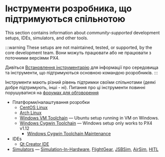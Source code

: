 # Інструменти розробника, що підтримуються спільнотою

This section contains information about _community-supported_ development setups, IDEs, simulators, and other tools.

:::warning
These setups are not maintained, tested, or supported, by the core development team.
Вони можуть працювати або не працювати з поточними версіями PX4.

Дивіться [Встановлення інструментарію](../dev_setup/dev_env.md) для інформації про середовища та інструменти, що підтримуються основною командою розробників.
:::

Інструменти мають різний рівень підтримки своїми спільнотами (деякі добре підтримують, інші - ні).
Питання про ці інструменти повинні порушуватися на [форумах для обговорення](../contribute/support.md#forums-and-chat)

- Платформи/налаштування розробки
  - [CentOS Linux](../dev_setup/dev_env_linux_centos.md)
  - [Arch Linux](../dev_setup/dev_env_linux_arch.md)
  - [Windows VM Toolchain](../dev_setup/dev_env_windows_vm.md) — Ubuntu setup running in VM on Windows.
  - [Windows Cygwin Toolchain](../dev_setup/dev_env_windows_cygwin.md) — Windows setup only works to PX4 v1.12
    - [Windows Cygwin Toolchain Maintenance](../dev_setup/dev_env_windows_cygwin_packager_setup.md)
- IDEs
  - [Qt Creator IDE](../dev_setup/qtcreator.md)
- [Simulators](../simulation/community_supported_simulators.md) — [Simulation-In-Hardware](../sim_sih/index.md), [FlightGear](../sim_flightgear/index.md), [JSBSim](../sim_jsbsim/index.md), [AirSim](../sim_airsim/index.md), [HITL](../simulation/hitl.md)
